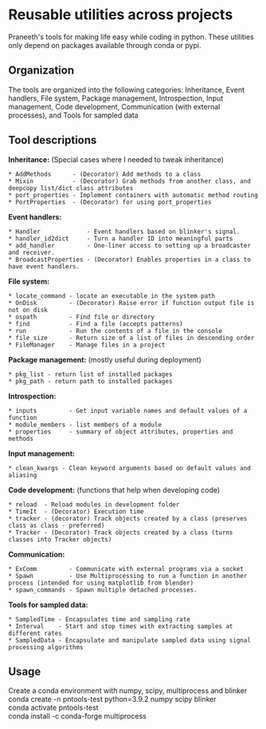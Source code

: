 # Reusable utilities across projects

Praneeth's tools for making life easy while coding in python. These utilities only depend on packages available through conda or pypi.

## Organization
The tools are organized into the following categories:
Inheritance, Event handlers, File system, Package management, 
Introspection, Input management, Code development,
Communication (with external processes), and Tools for sampled data

## Tool descriptions
**Inheritance:** (Special cases where I needed to tweak inheritance)  

    * AddMethods      - (Decorator) Add methods to a class
    * Mixin           - (Decorator) Grab methods from another class, and deepcopy list/dict class attributes
    * port_properties - Implement containers with automatic method routing
    * PortProperties  - (Decorator) for using port_properties

**Event handlers:**  

    * Handler             - Event handlers based on blinker's signal.
    * handler_id2dict     - Turn a handler ID into meaningful parts
    * add_handler         - One-liner access to setting up a broadcaster and receiver.
    * BroadcastProperties - (Decorator) Enables properties in a class to have event handlers.

**File system:**  

    * locate_command - locate an executable in the system path
    * OnDisk         - (Decorator) Raise error if function output file is not on disk
    * ospath         - Find file or directory
    * find           - Find a file (accepts patterns)
    * run            - Run the contents of a file in the console
    * file_size      - Return size of a list of files in descending order
    * FileManager    - Manage files in a project

**Package management:** (mostly useful during deployment)  

    * pkg_list - return list of installed packages
    * pkg_path - return path to installed packages

**Introspection:**  

    * inputs         - Get input variable names and default values of a function
    * module_members - list members of a module
    * properties     - summary of object attributes, properties and methods

**Input management:**  

    * clean_kwargs - Clean keyword arguments based on default values and aliasing

**Code development:** (functions that help when developing code)  

    * reload  - Reload modules in development folder
    * TimeIt  - (Decorator) Execution time
    * tracker - (decorator) Track objects created by a class (preserves class as class - preferred)
    * Tracker - (Decorator) Track objects created by a class (turns classes into Tracker objects)

**Communication:**  

    * ExComm         - Communicate with external programs via a socket
    * Spawn          - Use Multiprocessing to run a function in another process (intended for using matplotlib from blender)
    * spawn_commands - Spawn multiple detached processes.

**Tools for sampled data:**  

    * SampledTime - Encapsulates time and sampling rate
    * Interval    - Start and stop times with extracting samples at different rates
    * SampledData - Encapsulate and manipulate sampled data using signal processing algorithms


## Usage
Create a conda environment with numpy, scipy, multiprocess and blinker  
    conda create -n pntools-test python=3.9.2 numpy scipy blinker  
    conda activate pntools-test  
    conda install -c conda-forge multiprocess  
